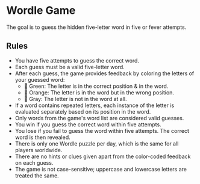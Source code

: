 # Wordle Game

The goal is to guess the hidden five-letter word in five or fever attempts.

## Rules

- You have five attempts to guess the correct word.
- Each guess must be a valid five-letter word.
- After each guess, the game provides feedback by coloring the letters of your guessed word:
  - 💚 Green: The letter is in the correct position & in the word.
  - 🧡 Orange: The letter is in the word but in the wrong position.
  - 🩶 Gray: The letter is not in the word at all.
- If a word contains repeated letters, each instance of the letter is evaluated separately based on its position in the word.
- Only words from the game's word list are considered valid guesses.
- You win if you guess the correct word within five attempts.
- You lose if you fail to guess the word within five attempts. The correct word is then revealed.
- There is only one Wordle puzzle per day, which is the same for all players worldwide.
- There are no hints or clues given apart from the color-coded feedback on each guess.
- The game is not case-sensitive; uppercase and lowercase letters are treated the same.
